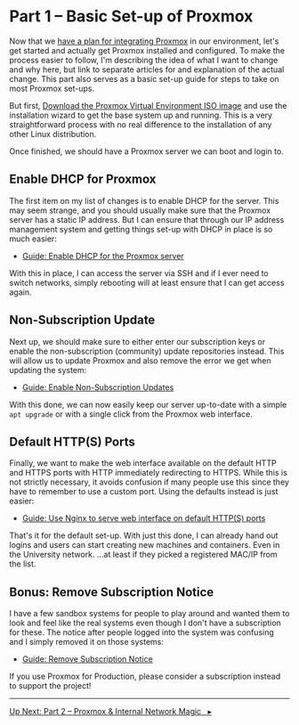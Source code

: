 Part 1 – Basic Set-up of Proxmox
================================

Now that we [have a plan for integrating Proxmox](part-0-the-idea.md) in our environment, let's get started and actually get Proxmox installed and configured. To make the process easier to follow, I'm describing the idea of what I want to change and why here, but link to separate articles for and explanation of the actual change. This part also serves as a basic set-up guide for steps to take on most Proxmox set-ups.

But first, [Download the Proxmox Virtual Environment ISO image](https://www.proxmox.com/en/downloads) and use the installation wizard to get the base system up and running. This is a very straightforward process with no real difference to the installation of any other Linux distribution.

Once finished, we should have a Proxmox server we can boot and login to.

Enable DHCP for Proxmox
-----------------------

The first item on my list of changes is to enable DHCP for the server. This may seem strange, and you should usually make sure that the Proxmox server has a static IP address. But I can ensure that through our IP address management system and getting things set-up with DHCP in place is so much easier:

- [Guide: Enable DHCP for the Proxmox server](proxmox-server-dhcp.md)

With this in place, I can access the server via SSH and if I ever need to switch networks, simply rebooting will at least ensure that I can get access again.

Non-Subscription Update
-----------------------

Next up, we should make sure to either enter our subscription keys or enable the non-subscription (community) update repositories instead. This will allow us to update Proxmox and also remove the error we get when updating the system:

- [Guide: Enable Non-Subscription Updates](update-repositories.md)

With this done, we can now easily keep our server up-to-date with a simple `apt upgrade` or with a single click from the Proxmox web interface.

Default HTTP(S) Ports
---------------------

Finally, we want to make the web interface available on the default HTTP and HTTPS ports with HTTP immediately redirecting to HTTPS. While this is not strictly necessary, it avoids confusion if many people use this since they have to remember to use a custom port. Using the defaults instead is just easier:

- [Guide: Use Nginx to serve web interface on default HTTP(S) ports](web-interface-on-default-ports-via-nginx.md)

That's it for the default set-up. With just this done, I can already hand out  logins and users can start creating new machines and containers. Even in the University network. …at least if they picked a registered MAC/IP from the list.

Bonus: Remove Subscription Notice
---------------------------------

I have a few sandbox systems for people to play around and wanted them to look and feel like the real systems even though I don't have a subscription for these. The notice after people logged into the system was confusing and I simply removed it on those systems:

- [Guide: Remove Subscription Notice](remove-subscription-notice.md)

If you use Proxmox for Production, please consider a subscription instead to support the project!

---

 [Up Next: Part 2 – Proxmox & Internal Network Magic   ▸](part-2-internal-network-magic.md)
